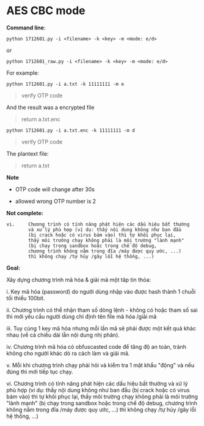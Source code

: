 
# AES CBC mode

**Command line**:

	python 1712601.py -i <filename> -k <key> -m <mode: e/d>

or

    python 1712601_raw.py -i <filename> -k <key> -m <mode: e/d>


For example:
```
python 1712601.py -i a.txt -k 11111111 -m e

```
> verify OTP code

And the result was a encrypted file

> return a.txt.enc

	python 1712601.py -i a.txt.enc -k 11111111 -m d
   
> verify OTP code
    
The plantext file:
> return a.txt


**Note**

* OTP code will change after 30s

* allowed wrong OTP number is 2


**Not complete:**

	vi. 	Chương trình có tính năng phát hiện các dấu hiệu bất thường 
    		và xử lý phù hợp (ví dụ: thấy nội dung không như ban đầu
    		(bị crack hoặc có virus bám vào) thì tự khôi phục lại, 
    		thấy môi trường chạy không phải là môi trường "lành mạnh" 
    		(bị chạy trong sandbox hoặc trong chế độ debug, 
    		chương trình không nằm trong đĩa /máy được quy ước, ...)
    		thì không chạy /tự hủy /gây lỗi hệ thống, ...)

**Goal:**

Xây dựng chương trình mã hóa & giải mã một tâp tin thỏa:

i.  Key mã hóa (password) do người dùng nhập vào 
    được hash thành 1 chuỗi tối thiểu 100bit.

ii. Chương trình có thể nhận tham số dòng lệnh - 
    không có hoặc tham số sai thì mới yêu cầu người dùng 
    chỉ định tên file mã hóa /giải mã 

iii. Tuy cùng 1 key mã hóa nhưng mỗi lần mã sẽ 
    phải được một kết quả khác nhau 
    (về cả chiều dài lẫn nội dung nhị phân).

iv. Chương trình mã hóa có obfuscasted code để tăng độ an toàn, 
    tránh không cho người khác dò ra cách làm và giải mã.

v.  Mỗi khi chương trình chạy phải hỏi 
    và kiểm tra 1 mật khẩu "động" 
    và nếu đúng thì mới tiếp tục chạy.

vi. Chương trình có tính năng phát hiện các dấu hiệu bất thường 
    và xử lý phù hợp (ví dụ: thấy nội dung không như ban đầu
    (bị crack hoặc có virus bám vào) thì tự khôi phục lại, 
    thấy môi trường chạy không phải là môi trường "lành mạnh" 
    (bị chạy trong sandbox hoặc trong chế độ debug, 
    chương trình không nằm trong đĩa /máy được quy ước, ...)
    thì không chạy /tự hủy /gây lỗi hệ thống, ...)



